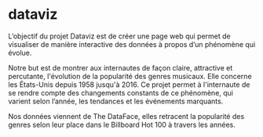 # dataviz

L’objectif du projet Dataviz est de créer une page web qui permet de visualiser de manière interactive des données à propos d’un phénomène qui évolue.

Notre but est de montrer aux internautes de façon claire, attractive et percutante, l'évolution de la popularité des genres musicaux. Elle concerne les États-Unis depuis 1958 jusqu'à 2016.
Ce projet permet à l'internaute de se rendre compte des changements constants de ce phénomène, qui varient selon l’année, les tendances et les événements marquants.

Nos données viennent de The DataFace, elles retracent la popularité des genres selon leur place dans le Billboard Hot 100 à travers les années.